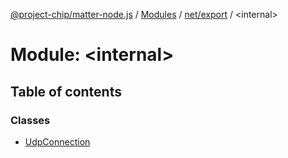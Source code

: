 [@project-chip/matter-node.js](../README.md) / [Modules](../modules.md) / [net/export](net_export.md) / \<internal\>

# Module: \<internal\>

## Table of contents

### Classes

- [UdpConnection](../classes/net_export._internal_.UdpConnection.md)
